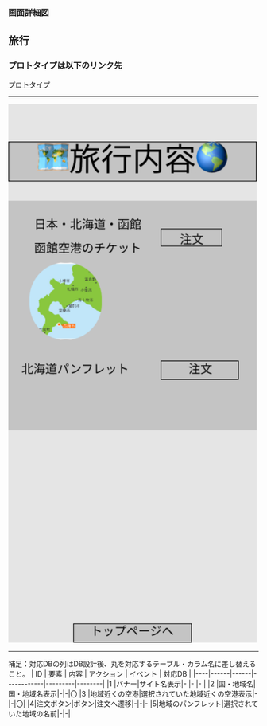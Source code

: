 ### 画面詳細図
## 旅行
### プロトタイプは以下のリンク先
[プロトタイプ](https://www.figma.com/file/YG5ey5pOtI5ZYlaZHWfvS7/Untitled?node-id=11%3A13)
*****
<img src="../img/旅行内容.png" width="500">

*****
補足：対応DBの列はDB設計後、丸を対応するテーブル・カラム名に差し替えること。
| ID | 要素 | 内容 | アクション | イベント | 対応DB |
|----|------|------|------------|---------|--------|
|1   |バナー|サイト名表示|-      |-        |-       |
|2   |国・地域名|国・地域名表示|-|-|〇
|3  |地域近くの空港|選択されていた地域近くの空港表示|-|-|〇| 
|4|注文ボタン|ボタン|注文へ遷移|-|-|-
|5|地域のパンフレット|選択されていた地域の名前|-|-|
